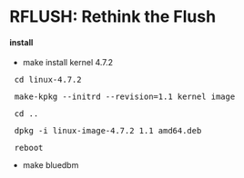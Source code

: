 RFLUSH: Rethink the Flush
=======================================

#### install

* make install kernel 4.7.2

<pre> cd linux-4.7.2</pre>
<pre> make-kpkg --initrd --revision=1.1 kernel_image</pre>
<pre> cd ..</pre>
<pre> dpkg -i linux-image-4.7.2_1.1_amd64.deb</pre>
<pre> reboot</pre>
 
* make bluedbm





